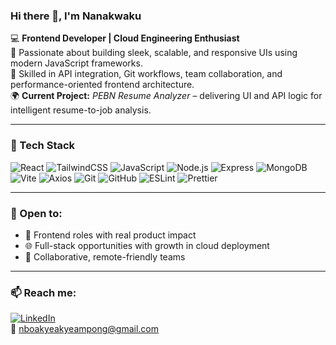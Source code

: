 ### Hi there 👋, I'm Nanakwaku

💻 **Frontend Developer | Cloud Engineering Enthusiast**  
🎨 Passionate about building sleek, scalable, and responsive UIs using modern JavaScript frameworks.  
🔗 Skilled in API integration, Git workflows, team collaboration, and performance-oriented frontend architecture.  
🌍 **Current Project:** _PEBN Resume Analyzer_ – delivering UI and API logic for intelligent resume-to-job analysis.

---

### 🧰 Tech Stack
![React](https://img.shields.io/badge/React-20232A?style=flat&logo=react)
![TailwindCSS](https://img.shields.io/badge/TailwindCSS-38B2AC?style=flat&logo=tailwind-css&logoColor=white)
![JavaScript](https://img.shields.io/badge/JavaScript-F7DF1E?style=flat&logo=javascript&logoColor=black)
![Node.js](https://img.shields.io/badge/Node.js-339933?style=flat&logo=nodedotjs&logoColor=white)
![Express](https://img.shields.io/badge/Express-000000?style=flat&logo=express&logoColor=white)
![MongoDB](https://img.shields.io/badge/MongoDB-4EA94B?style=flat&logo=mongodb&logoColor=white)
![Vite](https://img.shields.io/badge/Vite-646CFF?style=flat&logo=vite&logoColor=white)
![Axios](https://img.shields.io/badge/Axios-5A29E4?style=flat&logo=axios&logoColor=white)
![Git](https://img.shields.io/badge/Git-F05032?style=flat&logo=git&logoColor=white)
![GitHub](https://img.shields.io/badge/GitHub-181717?style=flat&logo=github&logoColor=white)
![ESLint](https://img.shields.io/badge/ESLint-4B32C3?style=flat&logo=eslint&logoColor=white)
![Prettier](https://img.shields.io/badge/Prettier-F7B93E?style=flat&logo=prettier&logoColor=black)

---

### 📌 Open to:
- 💼 Frontend roles with real product impact  
- 🌐 Full-stack opportunities with growth in cloud deployment  
- 🤝 Collaborative, remote-friendly teams

---

### 📫 Reach me:
[![LinkedIn](https://img.shields.io/badge/LinkedIn-0077B5?style=flat&logo=linkedin&logoColor=white)](https://www.linkedin.com/in/nanakwaku-boateng-boakye-akyeampong-110989279/)  
📧 nboakyeakyeampong@gmail.com
